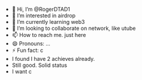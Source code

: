 - 👋 Hi, I’m @RogerDTAD1
- 👀 I’m interested in airdrop
- 🌱 I’m currently learning web3
- 💞️ I’m looking to collaborate on network, like utube
- 📫 How to reach me. just here
- 😄 Pronouns: ...
- ⚡ Fun fact: c
- I found I have 2 achieves already.
- Still good. Solid status
- I want c

<!---
RogerDTAD1/RogerDTAD1 is a ✨ special ✨ repository because its `README.md` (this file) appears on your GitHub profile.
You can click the Preview link to take a look at your changes.
--->
